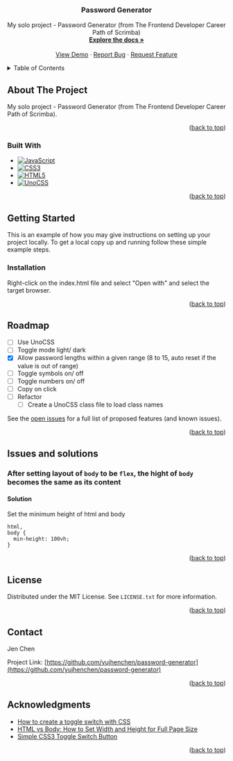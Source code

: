 <a name="readme-top"></a>

<!-- PROJECT SHIELDS -->
<!--
*** I'm using markdown "reference style" links for readability.
*** Reference links are enclosed in brackets [ ] instead of parentheses ( ).
*** See the bottom of this document for the declaration of the reference variables
*** for contributors-url, forks-url, etc. This is an optional, concise syntax you may use.
*** https://www.markdownguide.org/basic-syntax/#reference-style-links
-->
<!-- [![Contributors][contributors-shield]][contributors-url]
[![Forks][forks-shield]][forks-url]
[![Stargazers][stars-shield]][stars-url]
[![Issues][issues-shield]][issues-url]
[![MIT License][license-shield]][license-url]
[![LinkedIn][linkedin-shield]][linkedin-url] -->



<!-- PROJECT LOGO -->
<br />
<div align="center">
  <!-- <a href="https://github.com/yujhenchen/password-generator">
    <img src="images/logo.png" alt="Logo" width="80" height="80">
  </a> -->

<h3 align="center">Password Generator</h3>

  <p align="center">
    My solo project - Password Generator (from The Frontend Developer Career Path of Scrimba)
    <br />
    <a href="https://github.com/yujhenchen/password-generator"><strong>Explore the docs »</strong></a>
    <br />
    <br />
    <a href="https://jen-password-generator.netlify.app/" target=”_blank”>View Demo</a>
    ·
    <a href="https://github.com/yujhenchen/password-generator/issues">Report Bug</a>
    ·
    <a href="https://github.com/yujhenchen/password-generator/issues">Request Feature</a>
  </p>
</div>



<!-- TABLE OF CONTENTS -->
<details>
  <summary>Table of Contents</summary>
  <ol>
    <li>
      <a href="#about-the-project">About The Project</a>
      <ul>
        <li><a href="#built-with">Built With</a></li>
      </ul>
    </li>
    <li>
      <a href="#getting-started">Getting Started</a>
      <ul>
        <!-- <li><a href="#prerequisites">Prerequisites</a></li> -->
        <li><a href="#installation">Installation</a></li>
      </ul>
    </li>
    <!-- <li><a href="#usage">Usage</a></li> -->
    <li><a href="#roadmap">Roadmap</a></li>
    <!-- <li><a href="#contributing">Contributing</a></li> -->
    <li><a href="#issues-and-solutions">Issues and solutions</a></li>
    <li><a href="#license">License</a></li>
    <li><a href="#contact">Contact</a></li>
    <li><a href="#acknowledgments">Acknowledgments</a></li>
  </ol>
</details>



<!-- ABOUT THE PROJECT -->
## About The Project
<!-- [![Product Name Screen Shot][product-screenshot]](https://example.com) -->

My solo project - Password Generator (from The Frontend Developer Career Path of Scrimba).

<p align="right">(<a href="#readme-top">back to top</a>)</p>



### Built With

* [![JavaScript]][JavaScript]
* [![CSS3]][CSS3]
* [![HTML5]][HTML5]
* [![UnoCSS][UnoCSS]][UnoCSS-url]


<p align="right">(<a href="#readme-top">back to top</a>)</p>



<!-- GETTING STARTED -->
## Getting Started
This is an example of how you may give instructions on setting up your project locally.
To get a local copy up and running follow these simple example steps.

<!-- ### Prerequisites

This is an example of how to list things you need to use the software and how to install them.
* npm
  ```sh
  npm install npm@latest -g
  ``` -->

### Installation
Right-click on the index.html file and select "Open with" and select the target browser.
<!-- 
1. Get a free API Key at [https://example.com](https://example.com)
2. Clone the repo
   ```sh
   git clone https://github.com/yujhenchen/password-generator.git
   ```
3. Install NPM packages
   ```sh
   npm install
   ```
4. Enter your API in `config.js`
   ```js
   const API_KEY = 'ENTER YOUR API';
   ``` -->

<p align="right">(<a href="#readme-top">back to top</a>)</p>



<!-- USAGE EXAMPLES -->
<!-- ## Usage

Use this space to show useful examples of how a project can be used. Additional screenshots, code examples and demos work well in this space. You may also link to more resources.

_For more examples, please refer to the [Documentation](https://example.com)_

<p align="right">(<a href="#readme-top">back to top</a>)</p> -->



<!-- ROADMAP -->
## Roadmap

- [ ] Use UnoCSS
- [ ] Toggle mode light/ dark
- [x] Allow password lengths within a given range (8 to 15, auto reset if the value is out of range)
- [ ] Toggle symbols on/ off
- [ ] Toggle numbers on/ off
- [ ] Copy on click
- [ ] Refactor
    - [ ] Create a UnoCSS class file to load class names
    
See the [open issues](https://github.com/yujhenchen/password-generator/issues) for a full list of proposed features (and known issues).

<p align="right">(<a href="#readme-top">back to top</a>)</p>



<!-- ISSUES AND SOLUTIONS -->
## Issues and solutions

### After setting layout of `body` to be `flex`, the hight of `body` becomes the same as its content

#### Solution
Set the minimum height of html and body
```
html,
body {
  min-height: 100vh;
}
```

<p align="right">(<a href="#readme-top">back to top</a>)</p>



<!-- CONTRIBUTING -->
<!-- ## Contributing

Contributions are what make the open source community such an amazing place to learn, inspire, and create. Any contributions you make are **greatly appreciated**.

If you have a suggestion that would make this better, please fork the repo and create a pull request. You can also simply open an issue with the tag "enhancement".
Don't forget to give the project a star! Thanks again!

1. Fork the Project
2. Create your Feature Branch (`git checkout -b feature/AmazingFeature`)
3. Commit your Changes (`git commit -m 'Add some AmazingFeature'`)
4. Push to the Branch (`git push origin feature/AmazingFeature`)
5. Open a Pull Request

<p align="right">(<a href="#readme-top">back to top</a>)</p> -->



<!-- LICENSE -->
## License
Distributed under the MIT License. See `LICENSE.txt` for more information.

<p align="right">(<a href="#readme-top">back to top</a>)</p>



<!-- CONTACT -->
## Contact
<!-- Jen Chen - [@twitter_handle](https://twitter.com/twitter_handle) - email@email_client.com -->
Jen Chen

Project Link: [https://github.com/yujhenchen/password-generator](https://github.com/yujhenchen/password-generator)

<p align="right">(<a href="#readme-top">back to top</a>)</p>



<!-- ACKNOWLEDGMENTS -->
## Acknowledgments
* [How to create a toggle switch with CSS](https://www.educative.io/answers/how-to-create-a-toggle-switch-with-css)
* [HTML vs Body: How to Set Width and Height for Full Page Size](https://www.freecodecamp.org/news/html-page-width-height/)
* [Simple CSS3 Toggle Switch Button](https://www.htmllion.com/css3-toggle-switch-button.html)

<p align="right">(<a href="#readme-top">back to top</a>)</p>



<!-- MARKDOWN LINKS & IMAGES -->
<!-- https://www.markdownguide.org/basic-syntax/#reference-style-links -->
[contributors-shield]: https://img.shields.io/github/contributors/yujhenchen/password-generator.svg?style=for-the-badge
[contributors-url]: https://github.com/yujhenchen/password-generator/graphs/contributors
[forks-shield]: https://img.shields.io/github/forks/yujhenchen/password-generator.svg?style=for-the-badge
[forks-url]: https://github.com/yujhenchen/password-generator/network/members
[stars-shield]: https://img.shields.io/github/stars/yujhenchen/password-generator.svg?style=for-the-badge
[stars-url]: https://github.com/yujhenchen/password-generator/stargazers
[issues-shield]: https://img.shields.io/github/issues/yujhenchen/password-generator.svg?style=for-the-badge
[issues-url]: https://github.com/yujhenchen/password-generator/issues
[license-shield]: https://img.shields.io/github/license/yujhenchen/password-generator.svg?style=for-the-badge
[license-url]: https://github.com/yujhenchen/password-generator/blob/master/LICENSE.txt
[linkedin-shield]: https://img.shields.io/badge/-LinkedIn-black.svg?style=for-the-badge&logo=linkedin&colorB=555
[linkedin-url]: https://linkedin.com/in/linkedin_username
[product-screenshot]: images/screenshot.png
[JavaScript]: https://img.shields.io/badge/javascript-%23323330.svg?style=for-the-badge&logo=javascript&logoColor=%23F7DF1E
[CSS3]: https://img.shields.io/badge/css3-%231572B6.svg?style=for-the-badge&logo=css3&logoColor=white
[HTML5]: https://img.shields.io/badge/html5-%23E34F26.svg?style=for-the-badge&logo=html5&logoColor=white
[UnoCSS]:https://img.shields.io/badge/unocss-333333.svg?style=for-the-badge&logo=unocss&logoColor=white
[UnoCSS-url]: https://unocss.dev/
